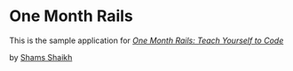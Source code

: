# One Month Rails

This is the sample application for 
[*One Month Rails: Teach Yourself to Code*](http://onemonthrails.com)

by [Shams Shaikh](http://mattangriffel.com)